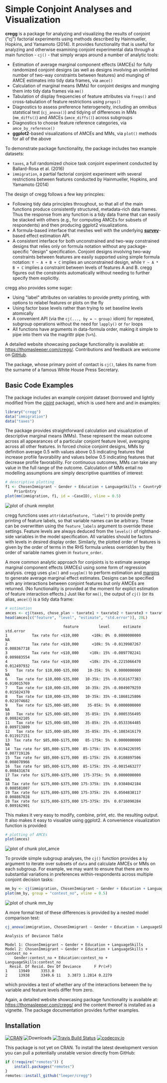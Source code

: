 # Simple Conjoint Analyses and Visualization

**cregg** is a package for analyzing and visualizing the results of conjoint ("cj") factorial experiments using methods described by Hainmueller, Hopkins, and Yamamoto (2014). It provides functionality that is useful for analyzing and otherwise examining conjoint experimental data through a main function - `cj()` - that simply wraps around a number of analytic tools:

 - Estimation of average marginal component effects (AMCEs) for fully randomized conjoint designs (as well as designs involving an unlimited number of two-way constraints between features) and munging of AMCE estimates into tidy data frames, via `amce()`
 - Calculation of marginal means (MMs) for conjoint designs and munging them into tidy data frames via `mm()`
 - Tabulation of display frequencies of feature attributes via `freqs()` and cross-tabulation of feature restrictions using `props()`
 - Diagnostics to assess preference heterogeneity, including an omnibus statstical test (`cj_anova()`) and tidying of differences in MMs (`mm_diffs()`) and AMCEs (`amce_diffs()`) across subgroups
 - Diagnostics to choose feature reference categories, via `amce_by_reference()`
 - **ggplot2**-based visualizations of AMCEs and MMs, via `plot()` methods for all of the above

To demonstrate package functionality, the package includes two example datasets:

 - `taxes`, a full randomized choice task conjoint experiment conducted by Ballard-Rosa et al. (2016)
 - `immigration`, a partial factorial conjoint experiment with several restrictions between features conducted by Hainmueller, Hopkins, and Yamamoto (2014)

The design of cregg follows a few key princples:

 - Following tidy data principles throughout, so that all of the main functions produce consistently structured, metadata-rich data frames. Thus the response from any function is a tidy data frame that can easily be stacked with others (e.g., for computing AMCEs for subsets of respondents) and then producing ggplot2 visualizations. 
 - A formula-based interface that meshes well with the underlying [**survey**](https://cran.r-project.org/package=survey)-based effect estimation API.
 - A consistent interface for both unconstrained and two-way constrained designs that relies only on formula notation without any package-specific "design" specification. Conjoint designs involving two-way constraints between features are easily supported using simple formula notation: `Y ~ A + B + C` implies an unconstrained design, while `Y ~ A * B + C` implies a constraint between levels of features A and B. cregg figures out the constraints automatically without needing to further specify them explicitly.

cregg also provides some sugar:

 - Using "label" attributes on variables to provide pretty printing, with options to relabel features or plots on the fly
 - Using factor base levels rather than trying to set baseline levels atomically
 - A convenient API (via the `cj(..., by = ~ group)` idiom) for repeated, subgroup operations without the need for `lapply()` or `for` loops
 - All functions have arguments in data-formula order, making it simple to pipe into them via the magrittr pipe (`%>%`).

A detailed website showcasing package functionality is available at: https://thomasleeper.com/cregg/. Contributions and feedback are welcome on [GitHub](https://github.com/leeper/cregg/issues).

The package, whose primary point of contact is `cj()`, takes its name from the surname of a famous White House Press Secretary.

## Basic Code Examples




The package includes an example conjoint dataset (borrowed and lightly modified from the [cjoint](https://cran.r-project.org/package=cjoint) package), which is used here and and in examples:


```r
library("cregg")
data("immigration")
data("taxes")
```

The package provides straightforward calculation and visualization of descriptive marginal means (MMs). These represent the mean outcome across all appearances of a particular conjoint feature level, averaging across all other features. In forced choice conjoint designs, MMs by definition average 0.5 with values above 0.5 indicating features that increase profile favorability and values below 0.5 indicating features that decrease profile favorability. For continuous outcomes, MMs can take any value in the full range of the outcome. Calculation of MMs entail no modelling assumptions are simply descriptive quantities of interest:


```r
# descriptive plotting
f1 <- ChosenImmigrant ~ Gender + Education + LanguageSkills + CountryOfOrigin + Job + JobExperience + JobPlans + ReasonForApplication + 
    PriorEntry
plot(mm(immigration, f1, id = ~CaseID), vline = 0.5)
```

![plot of chunk mmplot](figure/mmplot-1.png)

cregg functions uses `attr(data$feature, "label")` to provide pretty printing of feature labels, so that variable names can be arbitrary. These can be overwritten using the `feature_labels` argument to override these settings. Feature levels are always deduced from the `levels()` of righthand-side variables in the model specification. All variables should be factors with levels in desired display order. Similarly, the plotted order of features is given by the order of terms in the RHS formula unless overridden by the order of variable names given in `feature_order`.

A more common analytic approach for conjoints is to estimate average marginal component effects (AMCEs) using some form of regression analysis. cregg uses `glm()` and `svyglm()` to perform estimation and [margins](https://cran.r-project.org/package=margins) to generate average marginal effect estimates. Designs can be specified with any interactions between conjoint features but only AMCEs are returned. (No functionality is provided at the moment for explict estimation of feature interaction effects.) Just like for `mm()`, the output of `cj()` (or its alias, `amce()`) is a tidy data frame:


```r
# estimation
amces <- cj(taxes, chose_plan ~ taxrate1 + taxrate2 + taxrate3 + taxrate4 + taxrate5 + taxrate6 + taxrev, id = ~ID)
head(amces[c("feature", "level", "estimate", "std.error")], 20L)
```

```
                          feature         level      estimate   std.error
1           Tax rate for <$10,000      <10k: 0%  0.0000000000          NA
2           Tax rate for <$10,000      <10k: 5% -0.0139987267 0.008367718
3           Tax rate for <$10,000     <10k: 15% -0.0897702241 0.009883554
4           Tax rate for <$10,000     <10k: 25% -0.2215066470 0.012497932
5    Tax rate for $10,000-$35,000    10-35k: 5%  0.0000000000          NA
6    Tax rate for $10,000-$35,000   10-35k: 15% -0.0161677383 0.010015769
7    Tax rate for $10,000-$35,000   10-35k: 25% -0.0849079259 0.015824370
8    Tax rate for $10,000-$35,000   10-35k: 35% -0.1868125806 0.021074682
9    Tax rate for $25,000-$85,000    35-85k: 5%  0.0000000000          NA
10   Tax rate for $25,000-$85,000   35-85k: 15%  0.0005356495 0.008242105
11   Tax rate for $25,000-$85,000   35-85k: 25% -0.0533364485 0.009713809
12   Tax rate for $25,000-$85,000   35-85k: 35% -0.1083416179 0.011917151
13  Tax rate for $85,000-$175,000   85-175k: 5%  0.0000000000          NA
14  Tax rate for $85,000-$175,000  85-175k: 15%  0.0194226595 0.007719126
15  Tax rate for $85,000-$175,000  85-175k: 25%  0.0108897506 0.008078966
16  Tax rate for $85,000-$175,000  85-175k: 35% -0.0015463277 0.008431674
17 Tax rate for $175,000-$375,000  175-375k: 5%  0.0000000000          NA
18 Tax rate for $175,000-$375,000 175-375k: 15%  0.0384042184 0.008581007
19 Tax rate for $175,000-$375,000 175-375k: 25%  0.0504838117 0.008867028
20 Tax rate for $175,000-$375,000 175-375k: 35%  0.0716090284 0.009162901
```

This makes it very easy to modify, combine, print, etc. the resulting output. It also makes it easy to visualize using ggplot2. A convenience visualization function is provided:


```r
# plotting of AMCEs
plot(amces)
```

![plot of chunk plot_amce](figure/plot_amce-1.png)

To provide simple subgroup analyses, the `cj()` function provides a `by` argument to iterate over subsets of `data` and calculate AMCEs or MMs on each subgroup. For example, we may want to ensure that there are no substantial variations in preferences within-respondents across multiple conjoint decision tasks:


```r
mm_by <- cj(immigration, ChosenImmigrant ~ Gender + Education + LanguageSkills, id = ~CaseID, estimate = "mm", by = ~contest_no)
plot(mm_by, group = "contest_no", vline = 0.5)
```

![plot of chunk mm_by](figure/mm_by-1.png)

A more formal test of these differences is provided by a nested model comparison test:


```r
cj_anova(immigration, ChosenImmigrant ~ Gender + Education + LanguageSkills, by = ~contest_no)
```

```
Analysis of Deviance Table

Model 1: ChosenImmigrant ~ Gender + Education + LanguageSkills
Model 2: ChosenImmigrant ~ Gender + Education + LanguageSkills + contest_no + 
    Gender:contest_no + Education:contest_no + LanguageSkills:contest_no
  Resid. Df Resid. Dev Df Deviance      F Pr(>F)
1     13949     3353.0                          
2     13938     3349.6 11   3.3873 1.2814 0.2279
```

which provides a test of whether any of the interactions between the `by` variable and feature levels differ from zero.

Again, a detailed website showcasing package functionality is available at: https://thomasleeper.com/cregg/ and the content thereof is installed as a vignette. The package documentation provides further examples.

## Installation

[![CRAN](https://www.r-pkg.org/badges/version/cregg)](https://cran.r-project.org/package=cregg)
![Downloads](https://cranlogs.r-pkg.org/badges/cregg)
[![Travis Build Status](https://travis-ci.org/leeper/cregg.png?branch=master)](https://travis-ci.org/leeper/cregg)
[![codecov.io](https://codecov.io/github/leeper/cregg/coverage.svg?branch=master)](https://codecov.io/github/leeper/cregg?branch=master)

This package is not yet on CRAN. To install the latest development version you can pull a potentially unstable version directly from GitHub:

```R
if (!require("remotes")) {
    install.packages("remotes")
}
remotes::install_github("leeper/cregg")
```
